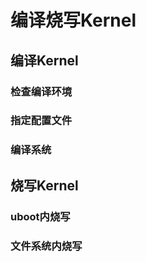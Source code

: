 # 编译烧写Kernel

## 编译Kernel

### 检查编译环境

### 指定配置文件

### 编译系统

## 烧写Kernel

### uboot内烧写

### 文件系统内烧写
